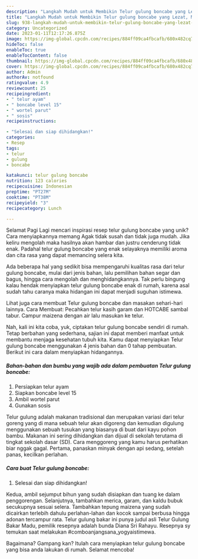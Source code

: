 ```yaml
---
description: "Langkah Mudah untuk Membikin Telur gulung boncabe yang Lezat, Mantap"
title: "Langkah Mudah untuk Membikin Telur gulung boncabe yang Lezat, Mantap"
slug: 938-langkah-mudah-untuk-membikin-telur-gulung-boncabe-yang-lezat-mantap
category: Uncategorized
date: 2023-01-11T12:17:26.875Z
image: https://img-global.cpcdn.com/recipes/884ff09ca4fbcafb/680x482cq70/telur-gulung-boncabe-foto-resep-utama.jpg
hideToc: false
enableToc: true
enableTocContent: false
thumbnail: https://img-global.cpcdn.com/recipes/884ff09ca4fbcafb/680x482cq70/telur-gulung-boncabe-foto-resep-utama.jpg
cover: https://img-global.cpcdn.com/recipes/884ff09ca4fbcafb/680x482cq70/telur-gulung-boncabe-foto-resep-utama.jpg
author: Admin
authorAv: notfound
ratingvalue: 4.9
reviewcount: 25
recipeingredient:
- " telur ayam"
- " boncabe level 15"
- " wortel parut"
- " sosis"
recipeinstructions:

- "Selesai dan siap dihidangkan!"
categories:
- Resep
tags:
- telur
- gulung
- boncabe

katakunci: telur gulung boncabe 
nutrition: 123 calories
recipecuisine: Indonesian
preptime: "PT27M"
cooktime: "PT38M"
recipeyield: "3"
recipecategory: Lunch

---
```



Selamat Pagi Lagi mencari inspirasi resep telur gulung boncabe yang unik? Cara menyiapkannya memang Agak tidak susah dan tidak juga mudah. Jika keliru mengolah maka hasilnya akan hambar dan justru cenderung tidak enak. Padahal telur gulung boncabe yang enak selayaknya memiliki aroma dan cita rasa yang dapat memancing selera kita.


Ada beberapa hal yang sedikit bisa mempengaruhi kualitas rasa dari telur gulung boncabe, mulai dari jenis bahan, lalu pemilihan bahan segar dan bagus, hingga cara mengolah dan menghidangkannya. Tak perlu bingung kalau hendak menyiapkan telur gulung boncabe enak di rumah, karena asal sudah tahu caranya maka hidangan ini dapat menjadi suguhan istimewa.

Lihat juga cara membuat Telur gulung boncabe dan masakan sehari-hari lainnya. Cara Membuat: Pecahkan telur kasih garam dan HOTCABE sambal tabur. Campur maizena dengan air lalu masukan ke telur.


Nah, kali ini kita coba, yuk, ciptakan telur gulung boncabe sendiri di rumah. Tetap berbahan yang sederhana, sajian ini dapat memberi manfaat untuk membantu menjaga kesehatan tubuh kita. Kamu dapat menyiapkan Telur gulung boncabe menggunakan 4 jenis bahan dan 0 tahap pembuatan. Berikut ini cara dalam menyiapkan hidangannya.

<!--inarticleads1-->

##### Bahan-bahan dan bumbu yang wajib ada dalam pembuatan Telur gulung boncabe:

1. Persiapkan  telur ayam
1. Siapkan  boncabe level 15
1. Ambil  wortel parut
1. Gunakan  sosis


Telur gulung adalah makanan tradisional dan merupakan variasi dari telur goreng yang di mana sebuah telur akan digoreng dan kemudian digulung menggunakan sebuah tusukan yang biasanya di buat dari kayu pohon bambu. Makanan ini sering dihidangkan dan dijual di sekolah terutama di tingkat sekolah dasar (SD). Cara menggoreng yang kamu harus perhatikan biar nggak gagal. Pertama, panaskan minyak dengan api sedang, setelah panas, kecilkan perlahan. 

<!--inarticleads2-->

##### Cara buat Telur gulung boncabe:


1. Selesai dan siap dihidangkan!

Kedua, ambil sejumput bihun yang sudah disiapkan dan tuang ke dalam penggorengan. Selanjutnya, tambahkan merica, garam, dan kaldu bubuk secukupnya sesuai selera. Tambahkan tepung maizena yang sudah dicairkan terlebih dahulu perlahan-lahan dan kocok sampai berbusa hingga adonan tercampur rata. Telur gulung bakar ini punya judul asli Telur Gulung Bakar Madu, pemilik resepnya adalah bunda Diana Sri Rahayu. Resepnya sy temukan saat melakukan #comboanjangsana_yogyaistimewa. 

Bagaimana? Gampang kan? Itulah cara menyiapkan telur gulung boncabe yang bisa anda lakukan di rumah. Selamat mencoba!
